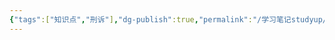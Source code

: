```yaml
---
{"tags":["知识点","刑诉"],"dg-publish":true,"permalink":"/学习笔记studyup/刑事诉讼法/违规披露、不披露重要信息罪/","dgPassFrontmatter":true,"created":"2024-11-02T11:36:28.098+08:00","updated":"2024-11-02T11:36:28.502+08:00"}
---
```


